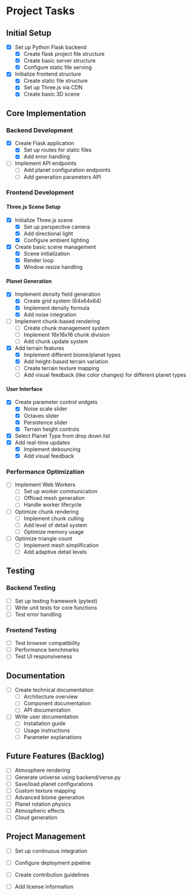 # Project Tasks

## Initial Setup
- [X] Set up Python Flask backend
  - [X] Create flask project file structure
  - [X] Create basic server structure
  - [X] Configure static file serving
- [X] Initialize frontend structure
  - [X] Create static file structure
  - [X] Set up Three.js via CDN
  - [X] Create basic 3D scene

## Core Implementation

### Backend Development
- [X] Create Flask application
  - [X] Set up routes for static files
  - [X] Add error handling
- [ ] Implement API endpoints
  - [ ] Add planet configuration endpoints
  - [ ] Add generation parameters API

### Frontend Development

#### Three.js Scene Setup
- [X] Initialize Three.js scene
  - [X] Set up perspective camera
  - [X] Add directional light
  - [X] Configure ambient lighting
- [X] Create basic scene management
  - [X] Scene initialization
  - [X] Render loop
  - [X] Window resize handling

#### Planet Generation
- [X] Implement density field generation
  - [X] Create grid system (64x64x64)
  - [X] Implement density formula
  - [X] Add noise integration
- [ ] Implement chunk-based rendering
  - [ ] Create chunk management system
  - [ ] Implement 16x16x16 chunk division
  - [ ] Add chunk update system
- [X] Add terrain features
  - [X] Implement different biome/planet types
  - [X] Add height-based terrain variation
  - [ ] Create terrain texture mapping
  - [ ] Add visual feedback (like color changes) for different planet types

#### User Interface
- [X] Create parameter control widgets
  - [X] Noise scale slider
  - [X] Octaves slider
  - [X] Persistence slider
  - [X] Terrain height controls
- [X] Select Planet Type from drop down list
- [X] Add real-time updates
  - [X] Implement debouncing
  - [X] Add visual feedback

### Performance Optimization
- [ ] Implement Web Workers
  - [ ] Set up worker communication
  - [ ] Offload mesh generation
  - [ ] Handle worker lifecycle
- [ ] Optimize chunk rendering
  - [ ] Implement chunk culling
  - [ ] Add level of detail system
  - [ ] Optimize memory usage
- [ ] Optimize triangle count
  - [ ] Implement mesh simplification
  - [ ] Add adaptive detail levels

## Testing

### Backend Testing
- [ ] Set up testing framework (pytest)
- [ ] Write unit tests for core functions
- [ ] Test error handling

### Frontend Testing
- [ ] Test browser compatibility
- [ ] Performance benchmarks
- [ ] Test UI responsiveness

## Documentation
- [ ] Create technical documentation
  - [ ] Architecture overview
  - [ ] Component documentation
  - [ ] API documentation
- [ ] Write user documentation
  - [ ] Installation guide
  - [ ] Usage instructions
  - [ ] Parameter explanations

## Future Features (Backlog)
- [ ] Atmosphere rendering
- [ ] Generate universe using backend/verse.py 
- [ ] Save/load planet configurations
- [ ] Custom texture mapping
- [ ] Advanced biome generation
- [ ] Planet rotation physics
- [ ] Atmospheric effects
- [ ] Cloud generation

## Project Management
- [ ] Set up continuous integration
- [ ] Configure deployment pipeline
- [ ] Create contribution guidelines
- [ ] Add license information

